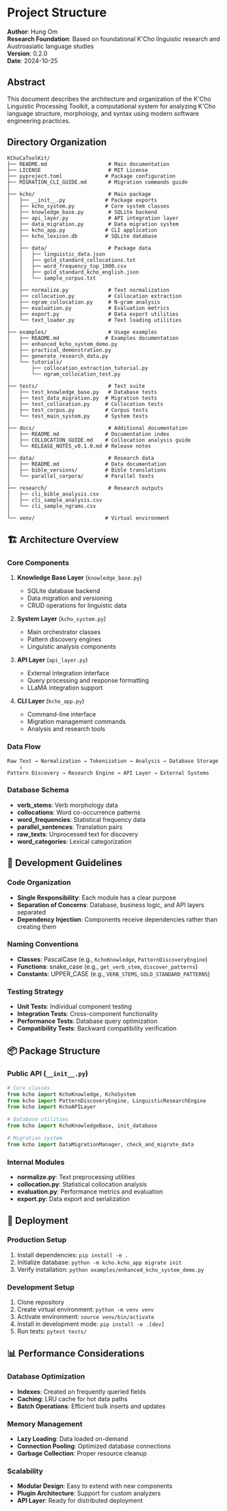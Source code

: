 # Project Structure

**Author**: Hung Om  
**Research Foundation**: Based on foundational K'Cho linguistic research and Austroasiatic language studies  
**Version**: 0.2.0  
**Date**: 2024-10-25

## Abstract

This document describes the architecture and organization of the K'Cho Linguistic Processing Toolkit, a computational system for analyzing K'Cho language structure, morphology, and syntax using modern software engineering practices.

## Directory Organization

```
KChoCaToolKit/
├── README.md                    # Main documentation
├── LICENSE                      # MIT License
├── pyproject.toml              # Package configuration
├── MIGRATION_CLI_GUIDE.md       # Migration commands guide
│
├── kcho/                        # Main package
│   ├── __init__.py             # Package exports
│   ├── kcho_system.py          # Core system classes
│   ├── knowledge_base.py        # SQLite backend
│   ├── api_layer.py             # API integration layer
│   ├── data_migration.py        # Data migration system
│   ├── kcho_app.py             # CLI application
│   ├── kcho_lexicon.db         # SQLite database
│   │
│   ├── data/                    # Package data
│   │   ├── linguistic_data.json
│   │   ├── gold_standard_collocations.txt
│   │   ├── word_frequency_top_1000.csv
│   │   ├── gold_standard_kcho_english.json
│   │   └── sample_corpus.txt
│   │
│   ├── normalize.py             # Text normalization
│   ├── collocation.py           # Collocation extraction
│   ├── ngram_collocation.py     # N-gram analysis
│   ├── evaluation.py            # Evaluation metrics
│   ├── export.py                # Data export utilities
│   └── text_loader.py           # Text loading utilities
│
├── examples/                    # Usage examples
│   ├── README.md               # Examples documentation
│   ├── enhanced_kcho_system_demo.py
│   ├── practical_demonstration.py
│   ├── generate_research_data.py
│   └── tutorials/
│       ├── collocation_extraction_tutorial.py
│       └── ngram_collocation_test.py
│
├── tests/                       # Test suite
│   ├── test_knowledge_base.py   # Database tests
│   ├── test_data_migration.py  # Migration tests
│   ├── test_collocation.py     # Collocation tests
│   ├── test_corpus.py          # Corpus tests
│   └── test_main_system.py     # System tests
│
├── docs/                        # Additional documentation
│   ├── README.md               # Documentation index
│   ├── COLLOCATION_GUIDE.md    # Collocation analysis guide
│   └── RELEASE_NOTES_v0.1.0.md # Release notes
│
├── data/                        # Research data
│   ├── README.md               # Data documentation
│   ├── bible_versions/         # Bible translations
│   └── parallel_corpora/       # Parallel texts
│
├── research/                    # Research outputs
│   ├── cli_bible_analysis.csv
│   ├── cli_sample_analysis.csv
│   └── cli_sample_ngrams.csv
│
└── venv/                       # Virtual environment
```

## 🏗️ Architecture Overview

### Core Components

1. **Knowledge Base Layer** (`knowledge_base.py`)
   - SQLite database backend
   - Data migration and versioning
   - CRUD operations for linguistic data

2. **System Layer** (`kcho_system.py`)
   - Main orchestrator classes
   - Pattern discovery engines
   - Linguistic analysis components

3. **API Layer** (`api_layer.py`)
   - External integration interface
   - Query processing and response formatting
   - LLaMA integration support

4. **CLI Layer** (`kcho_app.py`)
   - Command-line interface
   - Migration management commands
   - Analysis and research tools

### Data Flow

```
Raw Text → Normalization → Tokenization → Analysis → Database Storage
    ↓
Pattern Discovery → Research Engine → API Layer → External Systems
```

### Database Schema

- **verb_stems**: Verb morphology data
- **collocations**: Word co-occurrence patterns
- **word_frequencies**: Statistical frequency data
- **parallel_sentences**: Translation pairs
- **raw_texts**: Unprocessed text for discovery
- **word_categories**: Lexical categorization

## 🔧 Development Guidelines

### Code Organization
- **Single Responsibility**: Each module has a clear purpose
- **Separation of Concerns**: Database, business logic, and API layers separated
- **Dependency Injection**: Components receive dependencies rather than creating them

### Naming Conventions
- **Classes**: PascalCase (e.g., `KchoKnowledge`, `PatternDiscoveryEngine`)
- **Functions**: snake_case (e.g., `get_verb_stem`, `discover_patterns`)
- **Constants**: UPPER_CASE (e.g., `VERB_STEMS`, `GOLD_STANDARD_PATTERNS`)

### Testing Strategy
- **Unit Tests**: Individual component testing
- **Integration Tests**: Cross-component functionality
- **Performance Tests**: Database query optimization
- **Compatibility Tests**: Backward compatibility verification

## 📦 Package Structure

### Public API (`__init__.py`)
```python
# Core classes
from kcho import KchoKnowledge, KchoSystem
from kcho import PatternDiscoveryEngine, LinguisticResearchEngine
from kcho import KchoAPILayer

# Database utilities
from kcho import KchoKnowledgeBase, init_database

# Migration system
from kcho import DataMigrationManager, check_and_migrate_data
```

### Internal Modules
- **normalize.py**: Text preprocessing utilities
- **collocation.py**: Statistical collocation analysis
- **evaluation.py**: Performance metrics and evaluation
- **export.py**: Data export and serialization

## 🚀 Deployment

### Production Setup
1. Install dependencies: `pip install -e .`
2. Initialize database: `python -m kcho.kcho_app migrate init`
3. Verify installation: `python examples/enhanced_kcho_system_demo.py`

### Development Setup
1. Clone repository
2. Create virtual environment: `python -m venv venv`
3. Activate environment: `source venv/bin/activate`
4. Install in development mode: `pip install -e .[dev]`
5. Run tests: `pytest tests/`

## 📊 Performance Considerations

### Database Optimization
- **Indexes**: Created on frequently queried fields
- **Caching**: LRU cache for hot data paths
- **Batch Operations**: Efficient bulk inserts and updates

### Memory Management
- **Lazy Loading**: Data loaded on-demand
- **Connection Pooling**: Optimized database connections
- **Garbage Collection**: Proper resource cleanup

### Scalability
- **Modular Design**: Easy to extend with new components
- **Plugin Architecture**: Support for custom analyzers
- **API Layer**: Ready for distributed deployment
